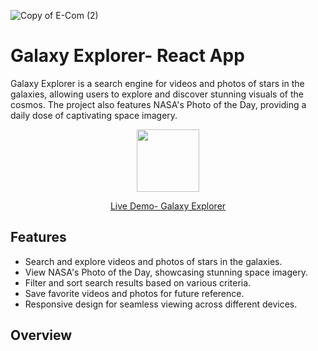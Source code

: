 ![Copy of E-Com (2)](https://github.com/Kricheli/Galaxy-Explorer/assets/100904506/4c8fda7c-ab13-4614-8e4f-8a9ed3846a29)


# Galaxy Explorer- React App

<p>
Galaxy Explorer is a search engine for videos and photos of stars in the galaxies, allowing users to explore and discover stunning visuals of the cosmos. The project also features NASA's Photo of the Day, providing a daily dose of captivating space imagery. 
 </p>

<div align="center">



[<img src="https://github.com/Kricheli/Galaxy-Explorer/assets/100904506/5d64c331-3405-4732-9419-67f89ec25156" width="100" height="100"/>](https://exquisite-pixie-b9d288.netlify.app/)
    

 
 [Live Demo- Galaxy Explorer](https://exquisite-pixie-b9d288.netlify.app/)
   </div>
    

    

## Features

- Search and explore videos and photos of stars in the galaxies.
- View NASA's Photo of the Day, showcasing stunning space imagery.
- Filter and sort search results based on various criteria.
- Save favorite videos and photos for future reference.
- Responsive design for seamless viewing across different devices.

## Overview

